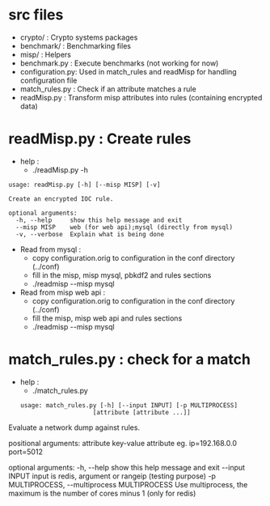 # src files

- crypto/         : Crypto systems packages
- benchmark/      : Benchmarking files 
- misp/           : Helpers
- benchmark.py    : Execute benchmarks (not working for now)
- configuration.py: Used in match_rules and readMisp for handling configuration file 
- match_rules.py  : Check if an attribute matches a rule
- readMisp.py     : Transform misp attributes into rules (containing encrypted data)

# readMisp.py : Create rules
- help : 
	- ./readMisp.py -h
```
usage: readMisp.py [-h] [--misp MISP] [-v]

Create an encrypted IOC rule.

optional arguments:
  -h, --help     show this help message and exit
  --misp MISP    web (for web api);mysql (directly from mysql)
  -v, --verbose  Explain what is being done
```
- Read from mysql : 
	- copy configuration.orig to configuration in the conf directory (../conf)
	- fill in the misp, misp mysql, pbkdf2 and rules sections
	- ./readmisp --misp mysql 
- Read from misp web api :
	- copy configuration.orig to configuration in the conf directory (../conf)
	- fill the misp, misp web api and rules sections
	- ./readmisp --misp mysql
  
# match_rules.py : check for a match
- help :
	- ./match_rules.py
  ```
  usage: match_rules.py [-h] [--input INPUT] [-p MULTIPROCESS]
                      [attribute [attribute ...]]

Evaluate a network dump against rules.

positional arguments:
  attribute             key-value attribute eg. ip=192.168.0.0 port=5012

optional arguments:
  -h, --help            show this help message and exit
  --input INPUT         input is redis, argument or rangeip (testing purpose)
  -p MULTIPROCESS, --multiprocess MULTIPROCESS
                        Use multiprocess, the maximum is the number of cores
                        minus 1 (only for redis)
  ```
